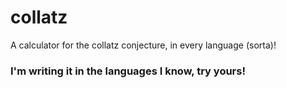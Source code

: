 # collatz
A calculator for the collatz conjecture, in every language (sorta)!

### I'm writing it in the languages I know, try yours!

